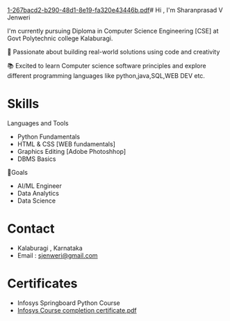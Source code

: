 [1-267bacd2-b290-48d1-8e19-fa320e43446b.pdf](https://github.com/user-attachments/files/21328906/1-267bacd2-b290-48d1-8e19-fa320e43446b.pdf)#  Hi , I'm Sharanprasad V Jenweri

I'm currently pursuing Diploma in Computer Science Engineering [CSE] at Govt Polytechnic college Kalaburagi.

🎯 Passionate about building real-world solutions using code and creativity 

📚 Excited to learn Computer science software principles and explore different programming languages like python,java,SQL,WEB DEV etc.

# Skills
Languages and Tools
- Python Fundamentals
- HTML & CSS [WEB fundamentals]
- Graphics Editing [Adobe Photoshhop]
- DBMS Basics 

🎯Goals
- AI/ML Engineer
- Data Analytics
- Data Science

# Contact
- Kalaburagi , Karnataka
- Email : sjenweri@gmail.com

# Certificates
- Infosys Springboard Python Course
- [Infosys Course completion certificate.pdf](https://github.com/user-attachments/files/21328907/Infosys.Course.completion.certificate.pdf)



